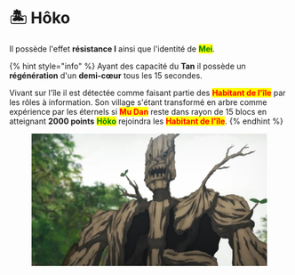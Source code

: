 # 🏝 Hôko

Il possède l'effet **résistance I** ainsi que l'identité de <mark style="color:green;">**Mei**</mark>.

{% hint style="info" %}
Ayant des capacité du **Tan** il possède un **régénération** d'un **demi-cœur** tous les 15 secondes.

Vivant sur l'île il est détectée comme faisant partie des <mark style="color:red;">**Habitant de l'île**</mark> par les rôles à information. Son village s'étant transformé en arbre comme expérience par les éternels si <mark style="color:red;">**Mu Dan**</mark> reste dans rayon de 15 blocs en atteignant **2000 points** <mark style="color:green;">**Hôko**</mark> rejoindra les <mark style="color:red;">**Habitant de l'île**</mark>.
{% endhint %}

<figure><img src="../../../../.gitbook/assets/hoko-cover.webp" alt="" width="563"><figcaption></figcaption></figure>
